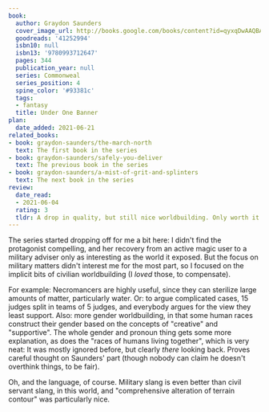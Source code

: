 ```yaml
---
book:
  author: Graydon Saunders
  cover_image_url: http://books.google.com/books/content?id=qyxqDwAAQBAJ&printsec=frontcover&img=1&zoom=1&edge=curl&source=gbs_api
  goodreads: '41252994'
  isbn10: null
  isbn13: '9780993712647'
  pages: 344
  publication_year: null
  series: Commonweal
  series_position: 4
  spine_color: '#93381c'
  tags:
  - fantasy
  title: Under One Banner
plan:
  date_added: 2021-06-21
related_books:
- book: graydon-saunders/the-march-north
  text: The first book in the series
- book: graydon-saunders/safely-you-deliver
  text: The previous book in the series
- book: graydon-saunders/a-mist-of-grit-and-splinters
  text: The next book in the series
review:
  date_read:
  - 2021-06-04
  rating: 3
  tldr: A drop in quality, but still nice worldbuilding. Only worth it if you enjoy the series a lot.
---
```


The series started dropping off for me a bit here: I didn't find the protagonist compelling, and her recovery from an
active magic user to a military adviser only as interesting as the world it exposed. But the focus on military matters
didn't interest me for the most part, so I focused on the implicit bits of civilian worldbuilding (I *loved* those, to
compensate).

For example: Necromancers are highly useful, since they can sterilize large amounts of matter, particularly water. Or:
to argue complicated cases, 15 judges split in teams of 5 judges, and everybody argues for the view they least support.
Also: more gender worldbuilding, in that some human races construct their gender based on the concepts of "creative" and
"supportive".  The whole gender and pronoun thing gets some more explanation, as does the "races of humans living
together", which is very neat: It was mostly ignored before, but clearly *there* looking back. Proves careful thought on
Saunders' part (though nobody can claim he doesn't overthink things, to be fair).

Oh, and the language, of course. Military slang is even better than civil servant slang, in this world, and
"comprehensive alteration of terrain contour" was particularly nice.
